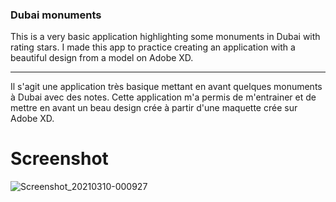 ### Dubai monuments


This is a very basic application highlighting some monuments in Dubai with rating stars.
I made this app to practice creating an application with a beautiful design from a model on Adobe XD.

_______________________________________

Il s'agit une application très basique mettant en avant quelques monuments à Dubai avec des notes.
Cette application m'a permis de m'entrainer et de mettre en avant un beau design crée à partir d'une maquette crée sur Adobe XD.




# Screenshot
![Screenshot_20210310-000927](https://user-images.githubusercontent.com/61854420/110551778-72d96900-8136-11eb-8207-82b896253f34.jpg)
